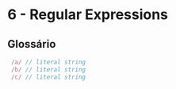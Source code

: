 # 6 - Regular Expressions

## Glossário

```javascript
 /a/ // literal string
 /b/ // literal string
 /c/ // literal string
```